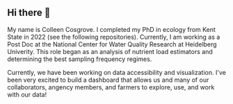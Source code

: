 ## Hi there 👋

<!--
**ccosgro1/ccosgro1** is a ✨ _special_ ✨ repository because its `README.md` (this file) appears on your GitHub profile.
-->

My name is Colleen Cosgrove. I completed my PhD in ecology from Kent State in 2022 (see the following repositories). Currently, I am working as a Post Doc at the National Center for Water Quality Research at Heidelberg Univerity. This role began as an analysis of nutrient load estimators and determining the best sampling frequency regimes.

Currently, we have been working on data accessibility and visualization. I've been very excited to build a dashboard that allows us and many of our collaborators, angency members, and farmers to explore, use, and work with our data!
